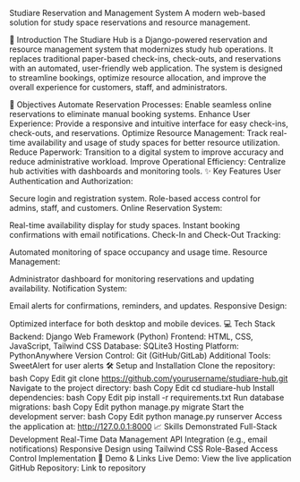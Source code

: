Studiare Reservation and Management System
A modern web-based solution for study space reservations and resource management.

🚀 Introduction
The Studiare Hub is a Django-powered reservation and resource management system that modernizes study hub operations. It replaces traditional paper-based check-ins, check-outs, and reservations with an automated, user-friendly web application. The system is designed to streamline bookings, optimize resource allocation, and improve the overall experience for customers, staff, and administrators.

🎯 Objectives
Automate Reservation Processes: Enable seamless online reservations to eliminate manual booking systems.
Enhance User Experience: Provide a responsive and intuitive interface for easy check-ins, check-outs, and reservations.
Optimize Resource Management: Track real-time availability and usage of study spaces for better resource utilization.
Reduce Paperwork: Transition to a digital system to improve accuracy and reduce administrative workload.
Improve Operational Efficiency: Centralize hub activities with dashboards and monitoring tools.
✨ Key Features
User Authentication and Authorization:

Secure login and registration system.
Role-based access control for admins, staff, and customers.
Online Reservation System:

Real-time availability display for study spaces.
Instant booking confirmations with email notifications.
Check-In and Check-Out Tracking:

Automated monitoring of space occupancy and usage time.
Resource Management:

Administrator dashboard for monitoring reservations and updating availability.
Notification System:

Email alerts for confirmations, reminders, and updates.
Responsive Design:

Optimized interface for both desktop and mobile devices.
💻 Tech Stack
Backend: Django Web Framework (Python)
Frontend: HTML, CSS, JavaScript, Tailwind CSS
Database: SQLite3
Hosting Platform: PythonAnywhere
Version Control: Git (GitHub/GitLab)
Additional Tools: SweetAlert for user alerts
🛠️ Setup and Installation
Clone the repository:
bash
Copy
Edit
git clone https://github.com/yourusername/studiare-hub.git
Navigate to the project directory:
bash
Copy
Edit
cd studiare-hub
Install dependencies:
bash
Copy
Edit
pip install -r requirements.txt
Run database migrations:
bash
Copy
Edit
python manage.py migrate
Start the development server:
bash
Copy
Edit
python manage.py runserver
Access the application at:
http://127.0.0.1:8000
📈 Skills Demonstrated
Full-Stack Development
Real-Time Data Management
API Integration (e.g., email notifications)
Responsive Design using Tailwind CSS
Role-Based Access Control Implementation
🔗 Demo & Links
Live Demo: View the live application
GitHub Repository: Link to repository
